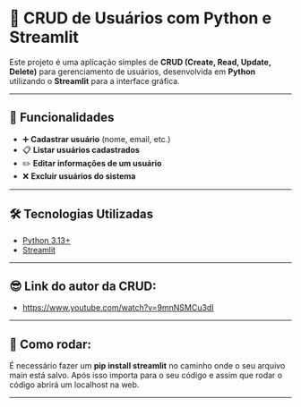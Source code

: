 # 📝 CRUD de Usuários com Python e Streamlit

Este projeto é uma aplicação simples de **CRUD (Create, Read, Update, Delete)** para gerenciamento de usuários, desenvolvida em **Python** utilizando o **Streamlit** para a interface gráfica.

---

## 🚀 Funcionalidades

- ➕ **Cadastrar usuário** (nome, email, etc.)
- 📋 **Listar usuários cadastrados**
- ✏️ **Editar informações de um usuário**
- ❌ **Excluir usuários do sistema**

---

## 🛠️ Tecnologias Utilizadas

- [Python 3.13+](https://www.python.org/)
- [Streamlit](https://streamlit.io/)


---

## 😎 Link do autor da CRUD: 
  - https://www.youtube.com/watch?v=9mnNSMCu3dI

---

## 🤔 Como rodar:

É necessário fazer um **pip install streamlit** no caminho onde o seu arquivo main está salvo. Após isso importa para o seu código e assim que rodar o código abrirá um localhost na web.

---

